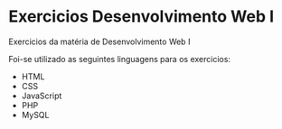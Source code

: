 # Exercicios Desenvolvimento Web I 
Exercicios da matéria de Desenvolvimento Web I 

Foi-se utilizado as seguintes linguagens para os exercicios:

- HTML
- CSS
- JavaScript
- PHP
- MySQL



